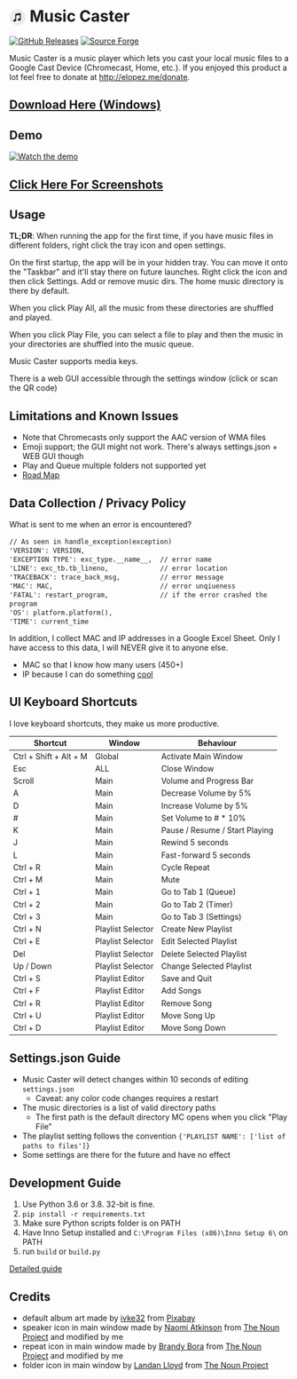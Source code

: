 <h1 align="left">
<img width=30px src="https://raw.githubusercontent.com/elibroftw/music-caster/master/resources/Music%20Caster%20Icon.png" alt="Logo" style="vertical-align: bottom">
Music Caster</h1>

[![GitHub Releases](https://img.shields.io/github/downloads/elibroftw/music-caster/latest/total?color=blue&label=github%20downloads%40latest&style=for-the-badge)](https://github.com/elibroftw/music-caster/releases/latest)
[![Source Forge](https://img.shields.io/sourceforge/dt/music-caster?color=orange&label=SourceForge%20downloads&style=for-the-badge)](https://sourceforge.net/projects/music-caster/)

Music Caster is a music player which lets you cast your local music files to a Google Cast Device (Chromecast, Home, etc.).
If you enjoyed this product a lot feel free to donate at http://elopez.me/donate.

## [Download Here (Windows)](https://github.com/elibroftw/music-caster/releases/latest)

## Demo

[![Watch the demo](https://img.youtube.com/vi/MtkhqV1w3WE/maxresdefault.jpg)](https://youtu.be/MtkhqV1w3WE)

## [Click Here For Screenshots](http://www.elopez.me/music-caster/)

## Usage
**TL;DR**:
When running the app for the first time, if you have music files in different folders, right click the tray icon and open settings.

On the first startup, the app will be in your hidden tray. You can move it onto the "Taskbar" and it'll stay there on future launches.
Right click the icon and then click Settings.
Add or remove music dirs. The home music directory is there by default.

When you click Play All, all the music from these directories are shuffled and played.

When you click Play File, you can select a file to play and then the music in your directories are shuffled into the music queue.

Music Caster supports media keys.

There is a web GUI accessible through the settings window (click or scan the QR code)

## Limitations and Known Issues
- Note that Chromecasts only support the AAC version of WMA files
- Emoji support; the GUI might not work. There's always settings.json + WEB GUI though
- Play and Queue multiple folders not supported yet
- [Road Map](https://github.com/elibroftw/music-caster/projects/1)

## Data Collection / Privacy Policy
What is sent to me when an error is encountered?
```JS
// As seen in handle_exception(exception)
'VERSION': VERSION,
'EXCEPTION TYPE': exc_type.__name__,  // error name
'LINE': exc_tb.tb_lineno,             // error location
'TRACEBACK': trace_back_msg,          // error message
'MAC': MAC,                           // error unqiueness
'FATAL': restart_program,             // if the error crashed the program
'OS': platform.platform(),
'TIME': current_time 
```
In addition, I collect MAC and IP addresses in a Google Excel Sheet.
Only I have access to this data, I will NEVER give it to anyone else.
- MAC so that I know how many users (450+)
- IP because I can do something [cool](https://github.com/elibroftw/music-caster/wiki)

## UI Keyboard Shortcuts
I love keyboard shortcuts, they make us more productive.

| **Shortcut** | **Window** | **Behaviour**
| ------------ |----------- | -------------
| Ctrl + Shift + Alt + M | Global | Activate Main Window
| Esc | ALL | Close Window |
| Scroll | Main | Volume and Progress Bar
| A | Main | Decrease Volume by 5%
| D | Main | Increase Volume by 5%
| # | Main | Set Volume to # * 10%
| K | Main | Pause / Resume / Start Playing 
| J | Main | Rewind 5 seconds
| L | Main | Fast-forward 5 seconds
| Ctrl + R | Main | Cycle Repeat
| Ctrl + M | Main | Mute
| Ctrl + 1 | Main | Go to Tab 1 (Queue)
| Ctrl + 2 | Main | Go to Tab 2 (Timer)
| Ctrl + 3 | Main | Go to Tab 3 (Settings)
| Ctrl + N | Playlist Selector | Create New Playlist
| Ctrl + E | Playlist Selector | Edit Selected Playlist
| Del | Playlist Selector | Delete Selected Playlist
| Up / Down | Playlist Selector | Change Selected Playlist
| Ctrl + S | Playlist Editor | Save and Quit
| Ctrl + F | Playlist Editor | Add Songs
| Ctrl + R | Playlist Editor | Remove Song
| Ctrl + U | Playlist Editor | Move Song Up
| Ctrl + D | Playlist Editor | Move Song Down


## Settings.json Guide
- Music Caster will detect changes within 10 seconds of editing `settings.json`
  - Caveat: any color code changes requires a restart
- The music directories is a list of valid directory paths
  - The first path is the default directory MC opens when you click "Play File"
- The playlist setting follows the convention `{'PLAYLIST NAME': ['list of paths to files']}`
- Some settings are there for the future and have no effect

## Development Guide
1. Use Python 3.6 or 3.8. 32-bit is fine.
2. `pip install -r requirements.txt`
3. Make sure Python scripts folder is on PATH
4. Have Inno Setup installed and `C:\Program Files (x86)\Inno Setup 6\` on PATH
5. run `build` or `build.py`

[Detailed guide](https://github.com/elibroftw/music-caster/wiki/Development-Guide)

## Credits
- default album art made by [ivke32](https://pixabay.com/users/ivke32-2526695/?utm_source=link-attribution&amp;utm_medium=referral&amp;utm_campaign=image&amp;utm_content=1413583) from [Pixabay](https://pixabay.com/?utm_source=link-attribution&amp;utm_medium=referral&amp;utm_campaign=image&amp;utm_content=1413583)
- speaker icon in main window made by [Naomi Atkinson](https://thenounproject.com/naomiatkinson/) from [The Noun Project](https://thenounproject.com/term/speaker/5609/) and modified by me
- repeat icon in main window made by [Brandy Bora](https://thenounproject.com/brandy.bora) from [The Noun Project](https://thenounproject.com/search/?q=repeat&i=1555394) and modified by me
- folder icon in main window by [Landan Lloyd](https://thenounproject.com/landan/) from [The Noun Project](https://thenounproject.com/term/folder/1352565/)
